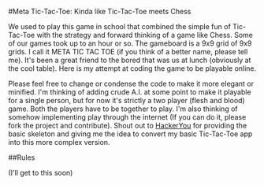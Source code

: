 #Meta Tic-Tac-Toe: Kinda like Tic-Tac-Toe meets Chess

We used to play this game in school that combined the simple fun of Tic-Tac-Toe with the strategy and forward thinking of a game like Chess. Some of our games took up to an hour or so. The gameboard is a 9x9 grid of 9x9 grids. I call it META TIC TAC TOE (if you think of a better name, please tell me). It's been a great friend to the bored that was us at lunch (obviously at the cool table). Here is my attempt at coding the game to be playable online.

Please feel free to change or condense the code to make it more elegant or minified. I'm thinking of adding crude A.I. at some point to make it playable for a single person, but for now it's strictly a two player (flesh and blood) game. Both the players have to be together to play. I'm also thinking of somehow implementing play through the internet (If you can do it, please fork the project and contribute). Shout out to [HackerYou](http://www.hackeryou.com) for providing the basic skeleton and giving me the idea to convert my basic Tic-Tac-Toe app into this more complex version.

##Rules

(I'll get to this soon)